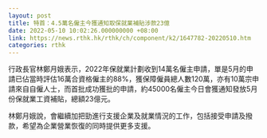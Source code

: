 ```yaml
---
layout: post
title: 特首：4.5萬名僱主今獲通知取保就業補貼涉款23億
date: 2022-05-10 10:02:26.000000000 +08:00
link: https://news.rthk.hk/rthk/ch/component/k2/1647782-20220510.htm
categories: rthk
---
```


行政長官林鄭月娥表示，2022年保就業計劃收到14萬名僱主申請，單是5月的申請已佔當時評估16萬合資格僱主的88%，獲保障僱員總人數120萬，亦有10萬宗申請來自自僱人士，而首批成功獲批的申請，約45000名僱主今日會獲通知發放5月份保就業工資補貼，總額23億元。

林鄭月娥說，會繼續加把勁進行支援企業及就業情況的工作，包括接受申請及撥款，希望為企業營業恢復的同時提供更多支援。
